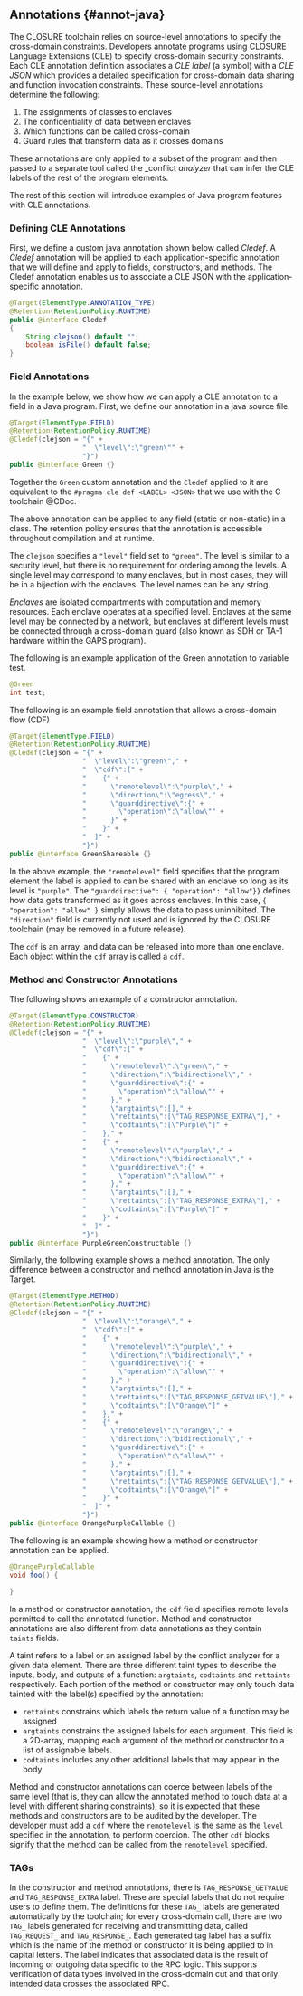 ## Annotations {#annot-java}

The CLOSURE toolchain relies on source-level annotations to specify the cross-domain constraints. Developers annotate programs using CLOSURE Language Extensions (CLE) 
to specify cross-domain security constraints. Each CLE annotation definition associates
a _CLE label_ (a symbol) with a _CLE JSON_ which provides a detailed specification
for cross-domain data sharing and function invocation constraints.
These source-level annotations determine the following:

1. The assignments of classes to enclaves  
2. The confidentiality of data between enclaves
3. Which functions can be called cross-domain
4. Guard rules that transform data as it crosses domains   

These annotations are only applied to a subset of the program
and then passed to a separate tool called the _conflict _analyzer_ that can infer the CLE labels 
of the rest of the program elements.

The rest of this section will introduce examples of Java program features with CLE annotations.


### Defining CLE Annotations
First, we define a custom java annotation shown below called _Cledef_. A _Cledef_ annotation will be applied to 
each application-specific annotation that we will define and apply to fields, constructors, and methods.
The Cledef annotation enables us to associate a CLE JSON with the application-specific annotation.

```java
@Target(ElementType.ANNOTATION_TYPE)
@Retention(RetentionPolicy.RUNTIME)
public @interface Cledef 
{
    String clejson() default "";
    boolean isFile() default false;
}

```


### Field Annotations  
In the example below, we show how we can apply a CLE annotation to a field in a Java program.
First, we define our annotation in a java source file.

```java
@Target(ElementType.FIELD)
@Retention(RetentionPolicy.RUNTIME)
@Cledef(clejson = "{" + 
                  "  \"level\":\"green\"" + 
                  "}")
public @interface Green {}
```

Together the `Green` custom annotation and the `Cledef` applied to it are equivalent to the
`#pragma cle def <LABEL> <JSON>` that we use with the C toolchain @CDoc.

The above annotation can be applied to any field (static or non-static) in a
class. The retention policy ensures that the annotation is accessible
throughout compilation and at runtime. 

The `clejson` specifies a `"level"` field set to `"green"`. The level is similar to a security level, but there is no requirement for ordering among the levels.
A single level may correspond to many enclaves, but in most cases, they will
be in a bijection with the enclaves. The level names can be any string.

_Enclaves_ are isolated compartments with computation and memory resources. Each enclave operates at a specified level. Enclaves at the same
level may be connected by a network, but enclaves at different levels must be
connected through a cross-domain guard (also known as SDH or TA-1 hardware
within the GAPS program).

The following is an example application of the Green annotation to variable test.

```java
@Green
int test;
```

The following is an example field annotation that allows a cross-domain flow (CDF)

```java
@Target(ElementType.FIELD)
@Retention(RetentionPolicy.RUNTIME)
@Cledef(clejson = "{" + 
                  "  \"level\":\"green\"," + 
                  "  \"cdf\":[" + 
                  "    {" + 
                  "      \"remotelevel\":\"purple\"," + 
                  "      \"direction\":\"egress\"," + 
                  "      \"guarddirective\":{" + 
                  "        \"operation\":\"allow\"" + 
                  "      }" + 
                  "    }" + 
                  "  ]" + 
                  "}")
public @interface GreenShareable {}
```

In the above example, the `"remotelevel"` field specifies that the 
program element the label is applied to can be shared with an enclave
so long as its level is `"purple"`. The `"guarddirective": { "operation": "allow"}}`
defines how data gets transformed as it goes across enclaves. 
In this case, `{ "operation": "allow" }` simply allows the data to pass uninhibited.
The `"direction"` field is currently not used and is ignored by the CLOSURE toolchain (may be removed in a future release).

The `cdf` is an array, and data can be released into more than one enclave. 
Each object within the `cdf` array is called a `cdf`.


### Method and Constructor Annotations  

The following shows an example of a constructor annotation.

```java
@Target(ElementType.CONSTRUCTOR)
@Retention(RetentionPolicy.RUNTIME)
@Cledef(clejson = "{" + 
                  "  \"level\":\"purple\"," + 
                  "  \"cdf\":[" + 
                  "    {" + 
                  "      \"remotelevel\":\"green\"," + 
                  "      \"direction\":\"bidirectional\"," + 
                  "      \"guarddirective\":{" + 
                  "        \"operation\":\"allow\"" + 
                  "      }," + 
                  "      \"argtaints\":[]," +
                  "      \"rettaints\":[\"TAG_RESPONSE_EXTRA\"]," +
                  "      \"codtaints\":[\"Purple\"]" +
                  "    }," + 
                  "    {" + 
                  "      \"remotelevel\":\"purple\"," + 
                  "      \"direction\":\"bidirectional\"," + 
                  "      \"guarddirective\":{" + 
                  "        \"operation\":\"allow\"" + 
                  "      }," + 
                  "      \"argtaints\":[]," +
                  "      \"rettaints\":[\"TAG_RESPONSE_EXTRA\"]," +
                  "      \"codtaints\":[\"Purple\"]" +
                  "    }" + 
                  "  ]" +
                  "}")
public @interface PurpleGreenConstructable {}
```

Similarly, the following example shows a method annotation. The only difference
between a constructor and method annotation in Java is the Target. 

```java
@Target(ElementType.METHOD)
@Retention(RetentionPolicy.RUNTIME)
@Cledef(clejson = "{" + 
                  "  \"level\":\"orange\"," + 
                  "  \"cdf\":[" + 
                  "    {" + 
                  "      \"remotelevel\":\"purple\"," + 
                  "      \"direction\":\"bidirectional\"," + 
                  "      \"guarddirective\":{" + 
                  "        \"operation\":\"allow\"" + 
                  "      }," + 
                  "      \"argtaints\":[]," +
                  "      \"rettaints\":[\"TAG_RESPONSE_GETVALUE\"]," +
                  "      \"codtaints\":[\"Orange\"]" +
                  "    }," + 
                  "    {" + 
                  "      \"remotelevel\":\"orange\"," + 
                  "      \"direction\":\"bidirectional\"," + 
                  "      \"guarddirective\":{" + 
                  "        \"operation\":\"allow\"" + 
                  "      }," + 
                  "      \"argtaints\":[]," +
                  "      \"rettaints\":[\"TAG_RESPONSE_GETVALUE\"]," +
                  "      \"codtaints\":[\"Orange\"]" +
                  "    }" +
                  "  ]" +
                  "}")
public @interface OrangePurpleCallable {}
```

The following is an example showing how a method or constructor annotation can be applied.
```java
@OrangePurpleCallable
void foo() {

}
```

In a method or constructor annotation, the `cdf` field
specifies remote levels permitted to call the annotated function. 
Method and constructor annotations are also different from data annotations as they contain  
`taints` fields.

A taint refers to a label or an assigned label by the conflict analyzer for a
given data element. There are three different taint types to describe the
inputs, body, and outputs of a function: `argtaints`, `codtaints` and
`rettaints` respectively. Each portion of the method or constructor may only
touch data tainted with the label(s) specified by the annotation:

- `rettaints` constrains which labels the return value of a function may be assigned
- `argtaints` constrains the assigned labels for each argument. This field is a 2D-array, mapping each argument of the method or constructor to a list of assignable labels.
- `codtaints` includes any other additional labels that may appear in the body

Method and constructor annotations can coerce between labels of the same level
(that is, they can allow the annotated method to touch data at a level with
different sharing constraints), so it is expected that these methods and
constructors are to be audited by the developer. The developer must add
a `cdf` where the `remotelevel` is the same as the `level` specified in
the annotation, to perform coercion. The other `cdf` blocks signify that
the method can be called from the `remotelevel` specified.

### TAGs

In the constructor and method annotations, there is `TAG_RESPONSE_GETVALUE` and
`TAG_RESPONSE_EXTRA` label. These are special labels that do not require users
to define them. The definitions for these `TAG_` labels are generated
automatically by the toolchain; for every cross-domain call, there are two
`TAG_` labels generated for receiving and transmitting data, called
`TAG_REQUEST_` and `TAG_RESPONSE_`. Each generated tag label has a suffix which
is the name of the method or constructor it is being applied to in capital
letters. The label indicates that associated data is the result of incoming or
outgoing data specific to the RPC logic. This supports verification of data
types involved in the cross-domain cut and that only intended data crosses the
associated RPC. 

